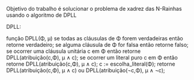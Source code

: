 Objetivo do trabalho é solucionar o problema de xadrez das N-Rainhas usando o algoritmo de DPLL

DPLL:

função DPLL(Φ, μ)
   se todas as cláusulas de Φ forem verdadeiras 
       então retorne verdadeiro;
   se alguma cláusula de Φ for falsa
       então retorne falso;
   se ocorrer uma cláusula unitária c em Φ
       então retorne DPLL(atribuição(c,Φ), μ ∧ c);
   se ocorrer um literal puro c em Φ
       então retorne DPLL(atribuição(c,Φ), μ ∧ c);
   c := escolha_literal(Φ);
   retorne DPLL(atribuição(c,Φ), μ ∧ c) ou DPLL(atribuição(¬c,Φ), μ ∧ ¬c);

